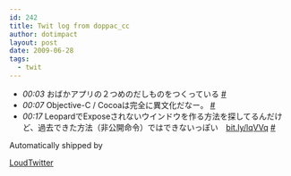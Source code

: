 ```yaml
---
id: 242
title: Twit log from doppac_cc
author: dotimpact
layout: post
date: 2009-06-28
tags:
  - twit
---
```

<ul class="loudtwitter">
  <li>
    <em>00:03</em> おばかアプリの２つめのだしものをつくっている <a href="http://twitter.com/doppac_cc/statuses/2359521882">#</a>
  </li>
  <li>
    <em>00:07</em> Objective-C / Cocoaは完全に異文化だなー。 <a href="http://twitter.com/doppac_cc/statuses/2359565445">#</a>
  </li>
  <li>
    <em>00:17</em> LeopardでExposeされないウインドウを作る方法を探してるんだけど、過去できた方法（非公開命令）ではできないっぽい　<a href="http://bit.ly/lqVVq">bit.ly/lqVVq</a> <a href="http://twitter.com/doppac_cc/statuses/2359670819">#</a>
  </li>
</ul>Automatically shipped by 

[LoudTwitter][1]

 [1]: http://www.loudtwitter.com
